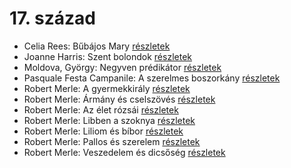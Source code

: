 # 17. század

- Celia Rees: Bűbájos Mary [részletek](_details/Celia%20Rees.md#id_979)
- Joanne Harris: Szent bolondok [részletek](_details/Joanne%20Harris.md#id_1120)
- Moldova, György: Negyven prédikátor [részletek](_details/Moldova%2C%20Gy%C3%B6rgy.md#id_1405)
- Pasquale Festa Campanile: A szerelmes boszorkány [részletek](_details/Pasquale%20Festa%20Campanile.md#id_975)
- Robert Merle: A gyermekkirály [részletek](_details/Robert%20Merle.md#id_323)
- Robert Merle: Ármány és cselszövés [részletek](_details/Robert%20Merle.md#id_327)
- Robert Merle: Az élet rózsái [részletek](_details/Robert%20Merle.md#id_328)
- Robert Merle: Libben a szoknya [részletek](_details/Robert%20Merle.md#id_332)
- Robert Merle: Liliom és bíbor [részletek](_details/Robert%20Merle.md#id_333)
- Robert Merle: Pallos és szerelem [részletek](_details/Robert%20Merle.md#id_337)
- Robert Merle: Veszedelem és dicsőség [részletek](_details/Robert%20Merle.md#id_341)